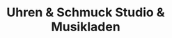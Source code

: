 ---
title: "Uhren & Schmuck Studio & Musikladen"
url: /plauen/uhren-und-schmuck-studio-und-musikladen/
shop: Uhren
---